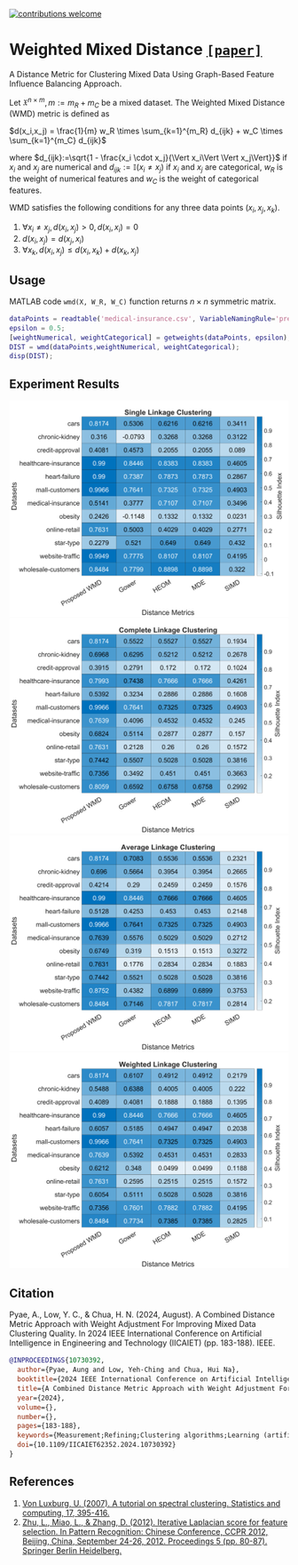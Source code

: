 [![contributions welcome](https://img.shields.io/badge/contributions-welcome-brightgreen.svg?style=flat)](https://github.com/dwyl/esta/issues)

# Weighted Mixed Distance [`[paper]`](https://github.com/aungpyaeap)
A Distance Metric for Clustering Mixed Data Using Graph-Based Feature Influence Balancing Approach.

Let $\mathfrak{X}^{n \times m}, m:=m_R + m_C$ be a mixed dataset. The Weighted Mixed Distance (WMD) metric is defined as

$d(x_i,x_j) = \frac{1}{m} w_R \times \sum_{k=1}^{m_R} d_{ijk} + w_C \times \sum_{k=1}^{m_C} d_{ijk}$

where $d_{ijk}:=\sqrt{1 - \frac{x_i \cdot x_j}{\Vert x_i\Vert \Vert x_j\Vert}}$ if $x_{i}$ and $x_{j}$ are numerical and $d_{ijk}:=\mathbb{I}(x_{i} \neq x_{j})$ if $x_{i}$ and $x_{j}$ are categorical, $w_R$ is the weight of numerical features and $w_C$ is the weight of categorical features.

WMD satisfies the following conditions for any three data points $(x_i,x_j,x_k)$.
1. $\forall x_i \neq x_j, d(x_i,x_j) > 0, d(x_i,x_i) = 0$
2. $d(x_i,x_j) = d(x_j,x_i)$
3. $\forall x_k, d(x_i, x_j) \leq d(x_i, x_k) + d(x_k, x_j)$

## Usage
MATLAB code `wmd(X, W_R, W_C)` function returns $n \times n$ symmetric matrix.
```m
dataPoints = readtable('medical-insurance.csv', VariableNamingRule='preserve');
epsilon = 0.5;
[weightNumerical, weightCategorical] = getweights(dataPoints, epsilon);
DIST = wmd(dataPoints,weightNumerical, weightCategorical);
disp(DIST);
```

## Experiment Results
![Single linkage clustering](Experiment-results/heatmap_single_linkage.png)
![Complete linkage clustering](Experiment-results/heatmap_complete_linkage.png)
![Average linkage clustering](Experiment-results/heatmap_average_linkage.png)
![Weighted linkage clustering](Experiment-results/heatmap_weighted_linkage.png)

## Citation
Pyae, A., Low, Y. C., & Chua, H. N. (2024, August). A Combined Distance Metric Approach with Weight Adjustment For Improving Mixed Data Clustering Quality. In 2024 IEEE International Conference on Artificial Intelligence in Engineering and Technology (IICAIET) (pp. 183-188). IEEE.
```bibtex
@INPROCEEDINGS{10730392,
  author={Pyae, Aung and Low, Yeh-Ching and Chua, Hui Na},
  booktitle={2024 IEEE International Conference on Artificial Intelligence in Engineering and Technology (IICAIET)}, 
  title={A Combined Distance Metric Approach with Weight Adjustment For Improving Mixed Data Clustering Quality}, 
  year={2024},
  volume={},
  number={},
  pages={183-188},
  keywords={Measurement;Refining;Clustering algorithms;Learning (artificial intelligence);Complexity theory;Optimization;Distance Metrics;Mixed Data;Hierarchical Clustering;Unsupervised Learning},
  doi={10.1109/IICAIET62352.2024.10730392}
}
```


## References
1. [Von Luxburg, U. (2007). A tutorial on spectral clustering. Statistics and computing, 17, 395-416.](https://link.springer.com/article/10.1007/s11222-007-9033-z)
2. [Zhu, L., Miao, L., & Zhang, D. (2012). Iterative Laplacian score for feature selection. In Pattern Recognition: Chinese Conference, CCPR 2012, Beijing, China, September 24-26, 2012. Proceedings 5 (pp. 80-87). Springer Berlin Heidelberg.](https://link.springer.com/chapter/10.1007/978-3-642-33506-8_11)